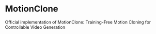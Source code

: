 # MotionClone
Official implementation of MotionClone: Training-Free Motion Cloning for Controllable Video Generation
